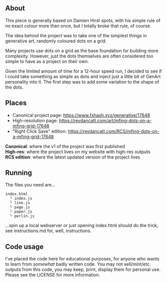 ## About

This piece is generally based on Damien Hirst spots, with his simple rule of no exact colour more than once, but I totally broke that rule, of course.

The idea behind the project was to take one of the simplest things in generative art, randomly coloured dots on a grid.

Many projects use dots on a grid as the base foundation for building more complexity. However, just the dots themselves are often considered too simple to have as a project on their own.

Given the limited amount of time for a 12-hour speed run, I decided to see if I could take something as simple as dots and inject just a little bit of GenArt personality into it. The first step was to add some variation to the shape of the dots.

## Places

* Canonical project page: https://www.fxhash.xyz/generative/17648
* High-resolution page: https://revdancatt.com/art/mfing-dots-on-a-mfing-grid-17648
* "Right Click Save" edition: https://revdancatt.com/RCS/mfing-dots-on-a-mfing-grid-17648

**Canonical**: where the v1 of the project was first published  
**High-res**: where the project lives on my website with high-res outputs  
**RCS edition**: where the latest updated version of the project lives

## Running

The files you need are...

```
index.html
  ╰ index.js
  ╰ line.js
  ╰ page.js
  ╰ paper.js
  ╰ perlin.js
```

...spin up a local webserver or just opening index.html should do the trick, see instructions.md for, well, instructions.

## Code usage

I've placed the code here for educational purposes, for anyone who wants to learn from _somewhat_ badly written code. You may not sell/mint/etc. outputs from this code, you may keep, print, display them for personal use. Please see the LICENSE for more information.
